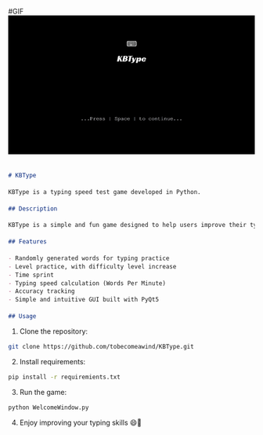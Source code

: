 
#GIF
![](https://github.com/tobecomeawind/KBType/blob/master/gifs/mygif.gif)
```markdown

# KBType

KBType is a typing speed test game developed in Python.

## Description

KBType is a simple and fun game designed to help users improve their typing speed and accuracy. Players are required to type random words that appear on the screen as quickly and accurately as possible. The game tracks the typing speed (words per minute) and accuracy of the player.

## Features

- Randomly generated words for typing practice
- Level practice, with difficulty level increase
- Time sprint
- Typing speed calculation (Words Per Minute)
- Accuracy tracking
- Simple and intuitive GUI built with PyQt5

## Usage
```

1. Clone the repository:
```bash
git clone https://github.com/tobecomeawind/KBType.git
```

2. Install requirements:
```bash
pip install -r requiremients.txt
```

3. Run the game:
```bash
python WelcomeWindow.py
```

4. Enjoy improving your typing skills 😄🚀

